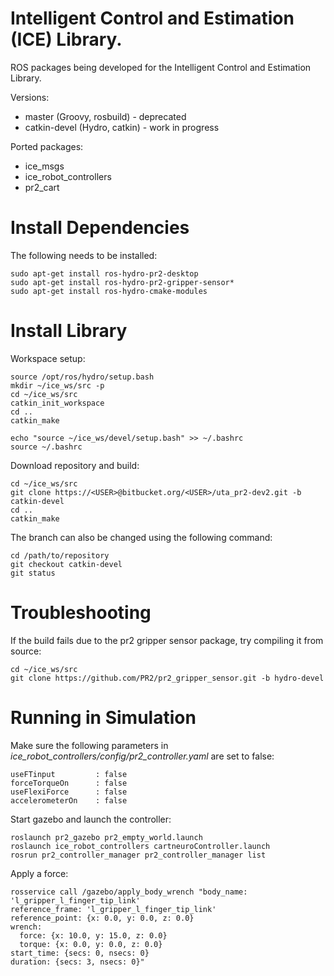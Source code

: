 Intelligent Control and Estimation (ICE) Library.
===

ROS packages being developed for the Intelligent Control and Estimation Library.  


Versions:

  * master (Groovy, rosbuild) - deprecated
  * catkin-devel (Hydro, catkin) - work in progress

Ported packages:

  * ice_msgs
  * ice_robot_controllers
  * pr2_cart


# Install Dependencies
The following needs to be installed:

    sudo apt-get install ros-hydro-pr2-desktop
    sudo apt-get install ros-hydro-pr2-gripper-sensor*
    sudo apt-get install ros-hydro-cmake-modules

# Install Library
Workspace setup:  

    source /opt/ros/hydro/setup.bash
    mkdir ~/ice_ws/src -p
    cd ~/ice_ws/src
    catkin_init_workspace
    cd ..
    catkin_make

    echo "source ~/ice_ws/devel/setup.bash" >> ~/.bashrc
    source ~/.bashrc

Download repository and build:  

    cd ~/ice_ws/src
    git clone https://<USER>@bitbucket.org/<USER>/uta_pr2-dev2.git -b catkin-devel
    cd ..
    catkin_make

The branch can also be changed using the following command:  

    cd /path/to/repository
    git checkout catkin-devel
    git status

# Troubleshooting
If the build fails due to the pr2 gripper sensor package, try compiling it from source:

    cd ~/ice_ws/src
    git clone https://github.com/PR2/pr2_gripper_sensor.git -b hydro-devel


# Running in Simulation
Make sure the following parameters in *ice_robot_controllers/config/pr2_controller.yaml* are set to false:  
```
useFTinput         : false
forceTorqueOn      : false
useFlexiForce      : false
accelerometerOn    : false
```
Start gazebo and launch the controller:  
```
roslaunch pr2_gazebo pr2_empty_world.launch
roslaunch ice_robot_controllers cartneuroController.launch
rosrun pr2_controller_manager pr2_controller_manager list
```
Apply a force:  
```
rosservice call /gazebo/apply_body_wrench "body_name: 'l_gripper_l_finger_tip_link'
reference_frame: 'l_gripper_l_finger_tip_link'
reference_point: {x: 0.0, y: 0.0, z: 0.0}
wrench:
  force: {x: 10.0, y: 15.0, z: 0.0}
  torque: {x: 0.0, y: 0.0, z: 0.0}
start_time: {secs: 0, nsecs: 0}
duration: {secs: 3, nsecs: 0}" 
```
